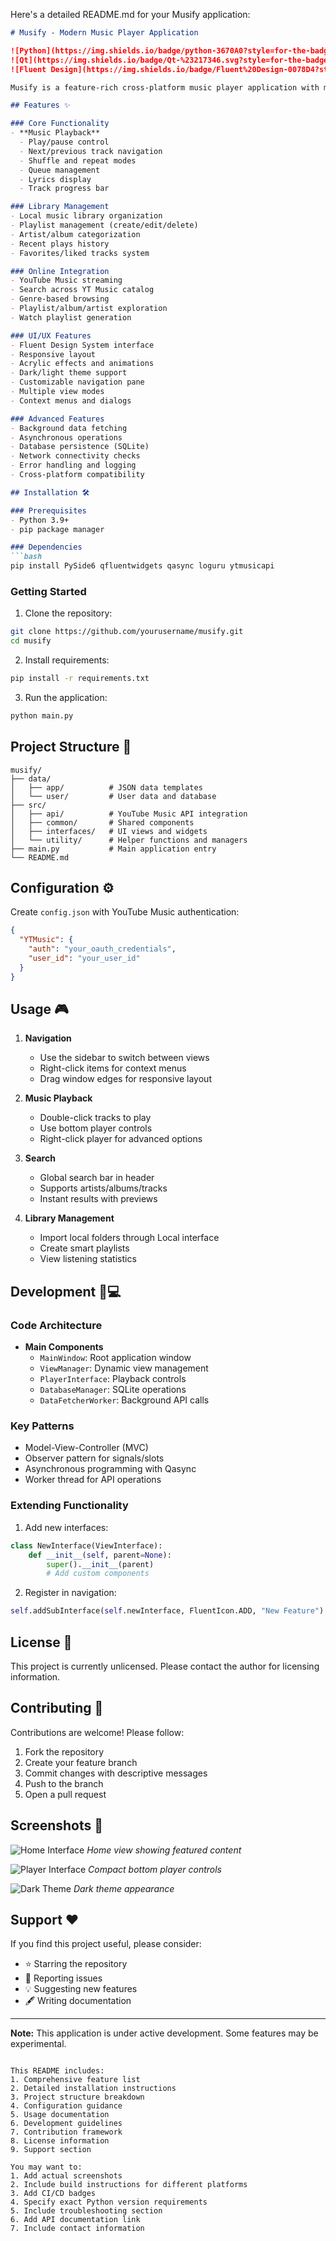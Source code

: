 Here's a detailed README.md for your Musify application:

```markdown
# Musify - Modern Music Player Application

![Python](https://img.shields.io/badge/python-3670A0?style=for-the-badge&logo=python&logoColor=ffdd54)
![Qt](https://img.shields.io/badge/Qt-%23217346.svg?style=for-the-badge&logo=Qt&logoColor=white)
![Fluent Design](https://img.shields.io/badge/Fluent%20Design-0078D4?style=for-the-badge&logo=microsoft&logoColor=white)

Musify is a feature-rich cross-platform music player application with modern UI design, combining local music library management with online streaming capabilities through YouTube Music integration.

## Features ✨

### Core Functionality
- **Music Playback**
  - Play/pause control
  - Next/previous track navigation
  - Shuffle and repeat modes
  - Queue management
  - Lyrics display
  - Track progress bar

### Library Management
- Local music library organization
- Playlist management (create/edit/delete)
- Artist/album categorization
- Recent plays history
- Favorites/liked tracks system

### Online Integration
- YouTube Music streaming
- Search across YT Music catalog
- Genre-based browsing
- Playlist/album/artist exploration
- Watch playlist generation

### UI/UX Features
- Fluent Design System interface
- Responsive layout
- Acrylic effects and animations
- Dark/light theme support
- Customizable navigation pane
- Multiple view modes
- Context menus and dialogs

### Advanced Features
- Background data fetching
- Asynchronous operations
- Database persistence (SQLite)
- Network connectivity checks
- Error handling and logging
- Cross-platform compatibility

## Installation 🛠️

### Prerequisites
- Python 3.9+
- pip package manager

### Dependencies
```bash
pip install PySide6 qfluentwidgets qasync loguru ytmusicapi
```

### Getting Started
1. Clone the repository:
```bash
git clone https://github.com/yourusername/musify.git
cd musify
```

2. Install requirements:
```bash
pip install -r requirements.txt
```

3. Run the application:
```bash
python main.py
```

## Project Structure 📁
```
musify/
├── data/
│   ├── app/          # JSON data templates
│   └── user/         # User data and database
├── src/
│   ├── api/          # YouTube Music API integration
│   ├── common/       # Shared components
│   ├── interfaces/   # UI views and widgets
│   └── utility/      # Helper functions and managers
├── main.py           # Main application entry
└── README.md
```

## Configuration ⚙️
Create `config.json` with YouTube Music authentication:
```json
{
  "YTMusic": {
    "auth": "your_oauth_credentials",
    "user_id": "your_user_id"
  }
}
```

## Usage 🎮
1. **Navigation**
   - Use the sidebar to switch between views
   - Right-click items for context menus
   - Drag window edges for responsive layout

2. **Music Playback**
   - Double-click tracks to play
   - Use bottom player controls
   - Right-click player for advanced options

3. **Search**
   - Global search bar in header
   - Supports artists/albums/tracks
   - Instant results with previews

4. **Library Management**
   - Import local folders through Local interface
   - Create smart playlists
   - View listening statistics

## Development 🧑💻

### Code Architecture
- **Main Components**
  - `MainWindow`: Root application window
  - `ViewManager`: Dynamic view management
  - `PlayerInterface`: Playback controls
  - `DatabaseManager`: SQLite operations
  - `DataFetcherWorker`: Background API calls

### Key Patterns
- Model-View-Controller (MVC)
- Observer pattern for signals/slots
- Asynchronous programming with Qasync
- Worker thread for API operations

### Extending Functionality
1. Add new interfaces:
```python
class NewInterface(ViewInterface):
    def __init__(self, parent=None):
        super().__init__(parent)
        # Add custom components
```

2. Register in navigation:
```python
self.addSubInterface(self.newInterface, FluentIcon.ADD, "New Feature")
```

## License 📄
This project is currently unlicensed. Please contact the author for licensing information.

## Contributing 🤝
Contributions are welcome! Please follow:
1. Fork the repository
2. Create your feature branch
3. Commit changes with descriptive messages
4. Push to the branch
5. Open a pull request

## Screenshots 📸
![Home Interface](screenshots/home.png)
*Home view showing featured content*

![Player Interface](screenshots/player.png)
*Compact bottom player controls*

![Dark Theme](screenshots/dark-mode.png)
*Dark theme appearance*

## Support ❤️
If you find this project useful, please consider:
- ⭐ Starring the repository
- 🐛 Reporting issues
- 💡 Suggesting new features
- 🖋️ Writing documentation

---
**Note:** This application is under active development. Some features may be experimental.
```

This README includes:
1. Comprehensive feature list
2. Detailed installation instructions
3. Project structure breakdown
4. Configuration guidance
5. Usage documentation
6. Development guidelines
7. Contribution framework
8. License information
9. Support section

You may want to:
1. Add actual screenshots
2. Include build instructions for different platforms
3. Add CI/CD badges
4. Specify exact Python version requirements
5. Include troubleshooting section
6. Add API documentation link
7. Include contact information